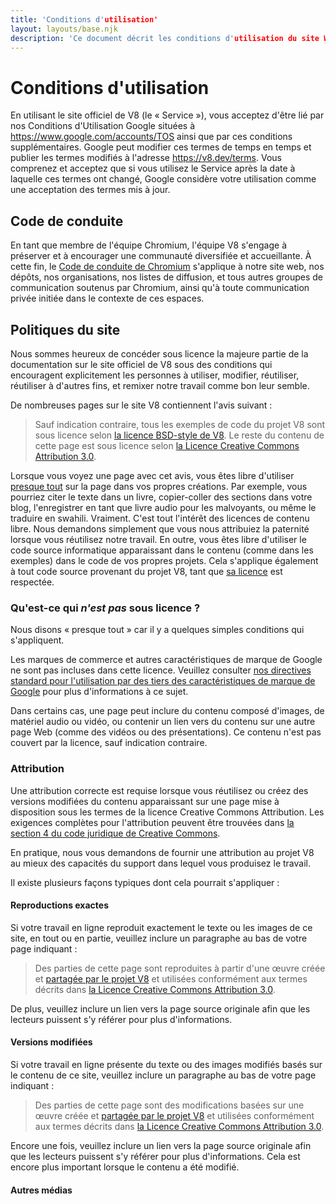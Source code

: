 ```yaml
---
title: 'Conditions d'utilisation'
layout: layouts/base.njk
description: 'Ce document décrit les conditions d'utilisation du site Web et du projet V8.'
---
```

# Conditions d'utilisation

En utilisant le site officiel de V8 (le « Service »), vous acceptez d'être lié par nos Conditions d'Utilisation Google situées à https://www.google.com/accounts/TOS ainsi que par ces conditions supplémentaires. Google peut modifier ces termes de temps en temps et publier les termes modifiés à l'adresse https://v8.dev/terms. Vous comprenez et acceptez que si vous utilisez le Service après la date à laquelle ces termes ont changé, Google considère votre utilisation comme une acceptation des termes mis à jour.

## Code de conduite

En tant que membre de l'équipe Chromium, l'équipe V8 s'engage à préserver et à encourager une communauté diversifiée et accueillante. À cette fin, le [Code de conduite de Chromium](https://chromium.googlesource.com/chromium/src/+/main/CODE_OF_CONDUCT.md) s'applique à notre site web, nos dépôts, nos organisations, nos listes de diffusion, et tous autres groupes de communication soutenus par Chromium, ainsi qu'à toute communication privée initiée dans le contexte de ces espaces.

## Politiques du site

Nous sommes heureux de concéder sous licence la majeure partie de la documentation sur le site officiel de V8 sous des conditions qui encouragent explicitement les personnes à utiliser, modifier, réutiliser, réutiliser à d'autres fins, et remixer notre travail comme bon leur semble.

De nombreuses pages sur le site V8 contiennent l'avis suivant :

> Sauf indication contraire, tous les exemples de code du projet V8 sont sous licence selon [la licence BSD-style de V8](https://chromium.googlesource.com/v8/v8.git/+/main/LICENSE). Le reste du contenu de cette page est sous licence selon [la Licence Creative Commons Attribution 3.0](https://creativecommons.org/licenses/by/3.0/).

Lorsque vous voyez une page avec cet avis, vous êtes libre d'utiliser [presque tout](#restrictions) sur la page dans vos propres créations. Par exemple, vous pourriez citer le texte dans un livre, copier-coller des sections dans votre blog, l'enregistrer en tant que livre audio pour les malvoyants, ou même le traduire en swahili. Vraiment. C'est tout l'intérêt des licences de contenu libre. Nous demandons simplement que vous nous attribuiez la paternité lorsque vous réutilisez notre travail.
En outre, vous êtes libre d'utiliser le code source informatique apparaissant dans le contenu (comme dans les exemples) dans le code de vos propres projets. Cela s'applique également à tout code source provenant du projet V8, tant que [sa licence](https://chromium.googlesource.com/v8/v8.git/+/main/LICENSE) est respectée.

### Qu'est-ce qui _n'est pas_ sous licence ?

Nous disons « presque tout » car il y a quelques simples conditions qui s'appliquent.

Les marques de commerce et autres caractéristiques de marque de Google ne sont pas incluses dans cette licence. Veuillez consulter [nos directives standard pour l'utilisation par des tiers des caractéristiques de marque de Google](https://www.google.com/permissions/guidelines.html) pour plus d'informations à ce sujet.

Dans certains cas, une page peut inclure du contenu composé d'images, de matériel audio ou vidéo, ou contenir un lien vers du contenu sur une autre page Web (comme des vidéos ou des présentations). Ce contenu n'est pas couvert par la licence, sauf indication contraire.

### Attribution

Une attribution correcte est requise lorsque vous réutilisez ou créez des versions modifiées du contenu apparaissant sur une page mise à disposition sous les termes de la licence Creative Commons Attribution. Les exigences complètes pour l'attribution peuvent être trouvées dans [la section 4 du code juridique de Creative Commons](https://creativecommons.org/licenses/by/3.0/legalcode).

En pratique, nous vous demandons de fournir une attribution au projet V8 au mieux des capacités du support dans lequel vous produisez le travail.

Il existe plusieurs façons typiques dont cela pourrait s'appliquer :

#### Reproductions exactes

Si votre travail en ligne reproduit exactement le texte ou les images de ce site, en tout ou en partie, veuillez inclure un paragraphe au bas de votre page indiquant :

> Des parties de cette page sont reproduites à partir d'une œuvre créée et [partagée par le projet V8](/terms#site-policies) et utilisées conformément aux termes décrits dans [la Licence Creative Commons Attribution 3.0](https://creativecommons.org/licenses/by/3.0/).

De plus, veuillez inclure un lien vers la page source originale afin que les lecteurs puissent s'y référer pour plus d'informations.

#### Versions modifiées

Si votre travail en ligne présente du texte ou des images modifiés basés sur le contenu de ce site, veuillez inclure un paragraphe au bas de votre page indiquant :

> Des parties de cette page sont des modifications basées sur une œuvre créée et [partagée par le projet V8](/terms#site-policies) et utilisées conformément aux termes décrits dans [la Licence Creative Commons Attribution 3.0](https://creativecommons.org/licenses/by/3.0/).

Encore une fois, veuillez inclure un lien vers la page source originale afin que les lecteurs puissent s'y référer pour plus d'informations. Cela est encore plus important lorsque le contenu a été modifié.

#### Autres médias
